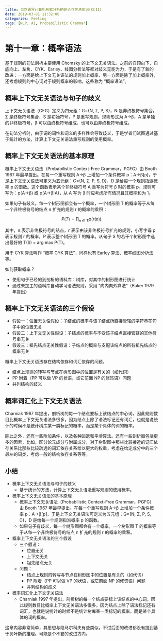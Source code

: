 ```yaml
---
title: 自然语言计算机形式分析的理论与方法笔记(Ch11)
date: 2019-03-01 11:32:00
categories: Feeling
tags: [NLP, AI, Probabilistic Grammar]
---
```


# 第十一章：概率语法

基于规则的句法剖析主要使用 Chomsky 的上下文无关语法。之前的自顶向下、自底向上、左角、CYK、Earley、线图分析法等都对歧义无能为力，于是有了新的改进：一方面是给上下文无关语法的规则加上概率，另一方面是除了加上概率外，还考虑规则的中心词对于规则概率的影响。这些称为 “概率语法”。

<!--more-->

## 概率上下文无关语法与句子的歧义

上下文无关语法（CFG）定义为四元组：G={N, Σ, P, S}，N 是非终极符号集合，Σ 是终极符号集合，S 是初始符号，P 是重写规则。规则形式为 A→β，A 是单独的非终极符号，β 可以由终极符号组成，也可以由非终极符号组成。

在句法分析时，由于词的词性和词义的多样性会导致歧义，于是学者们试图通过基于统计的方法，计算上下文无关语法重写规则的使用概率。

## 概率上下文无关语法的基本原理

概率上下文无关语法（Probabilistic Context-Free Grammar，PGFG）由 Booth 1967 年最早提出。在每一个重写规则 A→β 上增加一个条件概率 p：A→β[p]，于是上下文无关语法可定义为五元组：G={N, Σ, P, S, D}，D 是给每一个规则指派概率 p 的函数。这个函数表示某个非终极符号 A 重写为符号 β 时的概率 p。规则可写为：p(A→β) 或 p(A→β|A)，从 A 写为 β 时应考虑所有情况且其概率和为 1。

如果句子有歧义，每一个树形图都会有一个概率，一个树形图 T 的概率等于从每一个非终极符号的结点 n 扩充的规则 r 的概率的乘积：

$$P(T) = \prod_{n \in T} p(r(n))$$

其中，n 表示非终极符号的结点，r 表示由该非终极符号扩充的规则，小写字母 p 表示规则 r 的概率，P 表示整个树形图 T 的概率。从句子 S 的若干个树形图中选出最好的 T(S) = arg max P(T)。

用于 CYK 算法叫作 “概率 CYK 算法”，同样也有 Earley 算法、概率线图分析法等。

如何获取概率？

- 使用句子已经的到剖析的语料库：树库，对其中的树形图进行统计
- 通过未加工的语料库自动学习语法规则，采用 “向内向外算法”（Baker 1979 年提出）

## 概率上下文无关语法的三个假设

- 假设一：位置无关性假设：子结点的概率与该子结点所直接管辖的字符串在句子中的位置无关
- 假设二：上下文无关性假设：子结点的概率与不受该子结点直接管辖的其他符号串无关
- 假设三：祖先结点无关性假设：子结点的概率与支配该结点的所有祖先结点的概率无关

概率上下文无关语法存在结构依存和词汇依存的问题。

- 结点上规则的转写与节点在树形图中的位置是有关的（如代词）
- PP 附着（PP 可以做 VP 的状语，或它前面 NP 的修饰语）问题
- 并列结构的歧义

## 概率词汇化上下文无关语法

Charniak 1997 年提出，剖析树的每一个结点要标上该结点的中心词，因此规则数目比概率上下文无关语法多很多，因为结点上除了语法标记还有词汇，也就是说统计的时候不是统计树库某一类标记的概率，而是某个具体的词的概率。

除此之外，还有一些附加条件，以及各种回退和平滑算法。还有一些剖析器包括更多的因素，比如，区分论元成分与附属成分，对于树形图中那些比较接近的词汇依存关系比那些比较疏远的词汇依存关系给以更大的权重，考虑在给定成分中的三个最左的词类，考虑一般的结构依存关系等等。

## 小结

- 概率上下文无关语法与句子的歧义
    - 基于统计的方法，计算上下文无关语法重写规则的使用概率。
- 概率上下文无关语法的基本原理
    - 概率上下文无关语法（Probabilistic Context-Free Grammar，PGFG）由 Booth 1967 年最早提出。在每一个重写规则 A→β 上增加一个条件概率 p：A→β[p]，于是上下文无关语法可定义为五元组：G={N, Σ, P, S, D}，D 是给每一个规则指派概率 p 的函数。
    - 如果句子有歧义，每一个树形图都会有一个概率，一个树形图 T 的概率等于从每一个非终极符号的结点 n 扩充的规则 r 的概率的乘积。
- 概率上下文无关语法的三个假设
    - 三个假设：
        - 位置无关
        - 上下文无关
        - 祖先结点无关
    - 问题：
        - 结点上规则的转写与节点在树形图中的位置是有关的（如代词）
        - PP 附着（PP 可以做 VP 的状语，或它前面 NP 的修饰语）问题
        - 并列结构的歧义
- 概率词汇化上下文无关语法
    - Charniak 1997 年提出，剖析树的每一个结点要标上该结点的中心词，因此规则数目比概率上下文无关语法多很多，因为结点上除了语法标记还有词汇，也就是说统计的时候不是统计树库某一类标记的概率，而是某个具体的词的概率。



这章内容非常简单，其思想与隐马尔科夫有些类似，不过后面的改进都没有提到基于贝叶斯的推理。可能是个不错的改进方向。